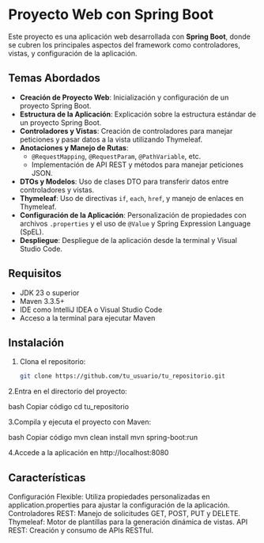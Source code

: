# Proyecto Web con Spring Boot

Este proyecto es una aplicación web desarrollada con **Spring Boot**, donde se cubren los principales aspectos del framework como controladores, vistas, y configuración de la aplicación.

## Temas Abordados

- **Creación de Proyecto Web**: Inicialización y configuración de un proyecto Spring Boot.
- **Estructura de la Aplicación**: Explicación sobre la estructura estándar de un proyecto Spring Boot.
- **Controladores y Vistas**: Creación de controladores para manejar peticiones y pasar datos a la vista utilizando Thymeleaf.
- **Anotaciones y Manejo de Rutas**:
  - `@RequestMapping`, `@RequestParam`, `@PathVariable`, etc.
  - Implementación de API REST y métodos para manejar peticiones JSON.
- **DTOs y Modelos**: Uso de clases DTO para transferir datos entre controladores y vistas.
- **Thymeleaf**: Uso de directivas `if`, `each`, `href`, y manejo de enlaces en Thymeleaf.
- **Configuración de la Aplicación**: Personalización de propiedades con archivos `.properties` y el uso de `@Value` y Spring Expression Language (SpEL).
- **Despliegue**: Despliegue de la aplicación desde la terminal y Visual Studio Code.

## Requisitos

- JDK 23 o superior
- Maven 3.3.5+
- IDE como IntelliJ IDEA o Visual Studio Code
- Acceso a la terminal para ejecutar Maven

## Instalación

1. Clona el repositorio:
   ```bash
   git clone https://github.com/tu_usuario/tu_repositorio.git
   
2.Entra en el directorio del proyecto:

bash
Copiar código
cd tu_repositorio

3.Compila y ejecuta el proyecto con Maven:

bash
Copiar código
mvn clean install
mvn spring-boot:run

4.Accede a la aplicación en http://localhost:8080

## Características
Configuración Flexible: Utiliza propiedades personalizadas en application.properties para ajustar la configuración de la aplicación.
Controladores REST: Manejo de solicitudes GET, POST, PUT y DELETE.
Thymeleaf: Motor de plantillas para la generación dinámica de vistas.
API REST: Creación y consumo de APIs RESTful.


